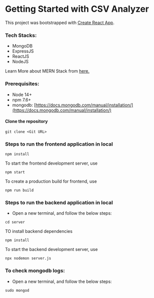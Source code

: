 # Getting Started with CSV Analyzer

This project was bootstrapped with [Create React App](https://github.com/facebook/create-react-app).

### Tech Stacks:
- MongoDB
- ExpressJS
- ReactJS
- NodeJS

Learn More about MERN Stack from [here.](https://www.educative.io/edpresso/what-is-mern-stack)

### Prerequisites:

- Node 14+
- npm 7.6+
- mongodb: [https://docs.mongodb.com/manual/installation/](https://docs.mongodb.com/manual/installation/)


#### Clone the repository

```shell
git clone <Git URL>
```

### Steps to run the frontend application in local

```shell
npm install
```
To start the frontend development server, use
```shell
npm start
```
To create a production build for frontend, use
```shell
npm run build
```

### Steps to run the backend application in local

- Open a new terminal, and follow the below steps:

```shell
cd server
```
TO install backend dependencies
```shell
npm install
```
To start the backend development server, use
```shell
npx nodemon server.js
```

### To check mongodb logs:

- Open a new terminal, and follow the below steps:

```shell
sudo mongod
```
